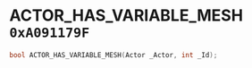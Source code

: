 # ACTOR_HAS_VARIABLE_MESH `0xA091179F`

```cpp
bool ACTOR_HAS_VARIABLE_MESH(Actor _Actor, int _Id);
```
